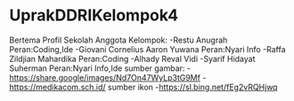 # UprakDDRIKelompok4
Bertema Profil Sekolah
Anggota Kelompok:
-Restu Anugrah 
Peran:Coding,Ide
-Giovani Cornelius Aaron Yuwana 
Peran:Nyari Info
-Raffa Zildjian Mahardika 
Peran:Coding
-Alhady Reval Vidi 
-Syarif Hidayat Suherman 
Peran:Nyari Info,Ide
sumber gambar:
-https://share.google/images/Nd7On47WyLp3tG9Mf
-https://medikacom.sch.id/
sumber ikon
-https://sl.bing.net/fEg2vRQHjwq
